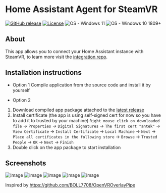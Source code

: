 # Home Assistant Agent for SteamVR
[![GitHub release](https://img.shields.io/github/release/Antoni-Czaplicki/SteamVR.HA-Agent?include_prereleases=&sort=semver&color=blue&style=for-the-badge)](https://github.com/Antoni-Czaplicki/SteamVR.HA-Agent/releases/)
[![License](https://img.shields.io/badge/License-AGPL--3.0-blue?style=for-the-badge)](#license)
![OS - Windows 11](https://img.shields.io/badge/OS-Windows_11-09e0fe?style=for-the-badge)
![OS - Windows 10 1809+](https://img.shields.io/badge/OS-Windows_10_1809%2B-00adef?style=for-the-badge)

## About
This app allows you to connect your Home Assistant instance with SteamVR, to learn more visit the [integration repo](https://github.com/Antoni-Czaplicki/SteamVR.HA).

## Installation instructions
- Option 1
Compile application from the source code and install it by yourself

- Option 2
1. Download compiled app package attached to the [latest release](https://github.com/Antoni-Czaplicki/SteamVR.HA-Agent/releases/latest)
2. Install certificate (the app is using self-signed cert for now so you have to add it to trusted by your machine)
`Right mouse click on downloaded file` -> `Properties` -> `Digital Signatures` -> `The first cert "antek"` -> `View Certificate` -> `Install Certificate` -> `Local Machine` -> `Next` -> `Place all certificates in the following store` -> `Browse` -> `Trusted People` -> `OK` -> `Next` -> `Finish`
3. Double click on the app package to start installation

## Screenshots
![image](https://github.com/Antoni-Czaplicki/SteamVR.HA-Agent/assets/56671347/e431afe0-0b40-48d0-a916-124767b454e5)
![image](https://github.com/Antoni-Czaplicki/SteamVR.HA-Agent/assets/56671347/83702950-4d03-47ea-ae47-8cf92ae967c5)
![image](https://github.com/Antoni-Czaplicki/SteamVR.HA-Agent/assets/56671347/65056c33-ce40-4320-b411-54010aba90b5)
![image](https://github.com/Antoni-Czaplicki/SteamVR.HA-Agent/assets/56671347/023d2605-ae84-4e0e-9e9a-64e470a55b41)
![image](https://github.com/Antoni-Czaplicki/SteamVR.HA-Agent/assets/56671347/379ecd60-3f22-4cab-8b05-ab8c9fbd8933)




Inspired by https://github.com/BOLL7708/OpenVROverlayPipe
